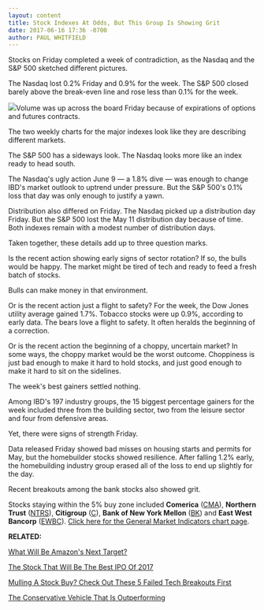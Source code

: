 ```yaml
---
layout: content
title: Stock Indexes At Odds, But This Group Is Showing Grit
date: 2017-06-16 17:36 -0700
author: PAUL WHITFIELD
---
```








 Stocks on Friday completed a week of contradiction, as the Nasdaq and the S&P 500 sketched different pictures.


The Nasdaq lost 0.2% Friday and 0.9% for the week. The S&P 500 closed barely above the break-even line and rose less than 0.1% for the week.


![](https://www.investors.com/wp-content/uploads/2017/06/MP061617-216x300.png)Volume was up across the board Friday because of expirations of options and futures contracts.


The two weekly charts for the major indexes look like they are describing different markets.


The S&P 500 has a sideways look. The Nasdaq looks more like an index ready to head south.


The Nasdaq's ugly action June 9 — a 1.8% dive — was enough to change IBD's market outlook to uptrend under pressure. But the S&P 500's 0.1% loss that day was only enough to justify a yawn.


Distribution also differed on Friday. The Nasdaq picked up a distribution day Friday. But the S&P 500 lost the May 11 distribution day because of time. Both indexes remain with a modest number of distribution days.


Taken together, these details add up to three question marks.


Is the recent action showing early signs of sector rotation? If so, the bulls would be happy. The market might be tired of tech and ready to feed a fresh batch of stocks.


Bulls can make money in that environment.


Or is the recent action just a flight to safety? For the week, the Dow Jones utility average gained 1.7%. Tobacco stocks were up 0.9%, according to early data. The bears love a flight to safety. It often heralds the beginning of a correction.


Or is the recent action the beginning of a choppy, uncertain market? In some ways, the choppy market would be the worst outcome. Choppiness is just bad enough to make it hard to hold stocks, and just good enough to make it hard to sit on the sidelines.


The week's best gainers settled nothing.


Among IBD's 197 industry groups, the 15 biggest percentage gainers for the week included three from the building sector, two from the leisure sector and four from defensive areas.


Yet, there were signs of strength Friday.


Data released Friday showed bad misses on housing starts and permits for May, but the homebuilder stocks showed resilience. After falling 1.2% early, the homebuilding industry group erased all of the loss to end up slightly for the day.


Recent breakouts among the bank stocks also showed grit.


Stocks staying within the 5% buy zone included **Comerica** ([CMA](https://research.investors.com/quote.aspx?symbol=CMA)), **Northern Trust** ([NTRS](https://research.investors.com/quote.aspx?symbol=NTRS)), **Citigroup** ([C](https://research.investors.com/quote.aspx?symbol=C)), **Bank of New York Mellon** ([BK](https://research.investors.com/quote.aspx?symbol=BK)) and **East West Bancorp** ([EWBC](https://research.investors.com/quote.aspx?symbol=EWBC)).
[Click here for the General Market Indicators chart page](https://www.investors.com/wp-content/uploads/2017/06/GMI_B07_061917.pdf).


**RELATED:**


[What Will Be Amazon's Next Target?](https://www.investors.com/news/5-areas-amazon-may-muscle-into-next/)


[The Stock That Will Be The Best IPO Of 2017](https://www.investors.com/research/ibd-stock-analysis/this-potential-breakout-stock-is-among-the-best-ipos-of-2017-floor-and-decor/)


[Mulling A Stock Buy? Check Out These 5 Failed Tech Breakouts First](https://www.investors.com/news/technology/stock-futures-these-5-tech-breakout-bids-show-choppy-market-risks/)


[The Conservative Vehicle That Is Outperforming](https://www.investors.com/market-trend/stock-market-today/stocks-fall-again-but-this-conservative-vehicle-is-outperforming/)




